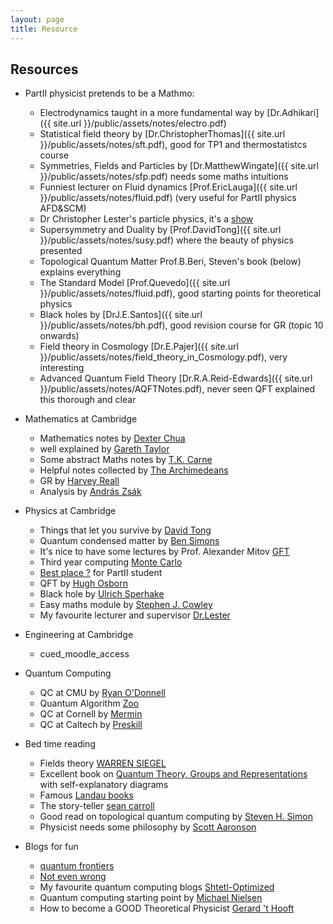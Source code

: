 ```yaml
---
layout: page
title: Resource
---
```


## Resources

- PartII physicist pretends to be a Mathmo:
    - Electrodynamics taught in a more fundamental way by [Dr.Adhikari]({{ site.url }}/public/assets/notes/electro.pdf)
    - Statistical field theory by [Dr.ChristopherThomas]({{ site.url }}/public/assets/notes/sft.pdf), good for TP1 and thermostatistcs course
    - Symmetries, Fields and Particles by [Dr.MatthewWingate]({{ site.url }}/public/assets/notes/sfp.pdf) needs some maths intuitions
    - Funniest lecturer on Fluid dynamics [Prof.EricLauga]({{ site.url }}/public/assets/notes/fluid.pdf) (very useful for PartII physics AFD&SCM)
    - Dr Christopher Lester's particle physics, it's a [show](https://www.hep.phy.cam.ac.uk/~lester/teaching/partIIIparticles/welcome.html)
    - Supersymmetry and Duality by [Prof.DavidTong]({{ site.url }}/public/assets/notes/susy.pdf) where the beauty of physics presented
    - Topological Quantum Matter Prof.B.Beri, Steven's book (below) explains everything
    - The Standard Model [Prof.Quevedo]({{ site.url }}/public/assets/notes/fluid.pdf), good starting points for theoretical physics
    - Black holes by [DrJ.E.Santos]({{ site.url }}/public/assets/notes/bh.pdf), good revision course for GR (topic 10 onwards)
    - Field theory in Cosmology [Dr.E.Pajer]({{ site.url }}/public/assets/notes/field_theory_in_Cosmology.pdf), very interesting
    - Advanced Quantum Field Theory [Dr.R.A.Reid-Edwards]({{ site.url }}/public/assets/notes/AQFTNotes.pdf), never seen QFT explained this thorough and clear
    


- Mathematics at Cambridge
    - Mathematics notes by [Dexter Chua](https://dec41.user.srcf.net/notes/)
    - well explained by [Gareth Taylor](https://tartarus.org/gareth/maths/)
    - Some abstract Maths notes by [T.K. Carne](https://www.dpmms.cam.ac.uk/~tkc/)
    - Helpful notes collected by [The Archimedeans](https://www.archim.org.uk/resources/)
    - GR by [Harvey Reall](http://www.damtp.cam.ac.uk/user/hsr1000/teaching.html)
    - Analysis by [András Zsák](https://www.dpmms.cam.ac.uk/~az10000/)

- Physics at Cambridge
    - Things that let you survive by [David Tong](http://www.damtp.cam.ac.uk/user/tong/teaching.html)
    - Quantum condensed matter by [Ben Simons](http://www.tcm.phy.cam.ac.uk/~bds10/dir/teaching.html)
    - It's nice to have some lectures by Prof. Alexander Mitov [GFT](https://www.precision.hep.phy.cam.ac.uk/people/mitov/teaching-gft/)
    - Third year computing [Monte Carlo](https://hef.ru.nl/~tbudd/mct/intro.html)
    - [Best place ?](https://www.camphys.com/) for PartII student
    - QFT by [Hugh Osborn](http://www.damtp.cam.ac.uk/user/ho/)
    - Black hole by [Ulrich Sperhake](http://www.damtp.cam.ac.uk/user/us248/Lectures/lectures.html)
    - Easy maths module by [Stephen J. Cowley](http://www.damtp.cam.ac.uk/user/sjc1/teaching/)
    - My favourite lecturer and supervisor [Dr.Lester](https://www.hep.phy.cam.ac.uk/~lester/teaching/partIIIparticles/welcome.html)

- Engineering at Cambridge
    - cued_moodle_access

- Quantum Computing
    - QC at CMU by [Ryan O'Donnell](https://www.cs.cmu.edu/~odonnell/quantum18/)
    - Quantum Algorithm [Zoo](https://quantumalgorithmzoo.org/)
    - QC at Cornell by [Mermin](https://mermin.lassp.cornell.edu/qcomp/CS483.html)
    - QC at Caltech by [Preskill](http://theory.caltech.edu/~preskill/ph229/#lecture) 

- Bed time reading
    - Fields theory [WARREN SIEGEL](http://insti.physics.sunysb.edu/~siegel/)
    - Excellent book on [Quantum Theory, Groups and Representations](https://www.math.columbia.edu/~woit/QM/qmbook.pdf) with self-explanatory diagrams
    - Famous [Landau books](https://archive.org/details/landau-and-lifshitz-physics-textbooks-series/Vol%201%20-%20Landau%2C%20Lifshitz%20-%20Mechanics%20%283rd%20ed%2C%201976%29/)
    - The story-teller [sean carroll](https://www.preposterousuniverse.com/grnotes/)
    - Good read on topological quantum computing by [Steven H. Simon](http://www-thphys.physics.ox.ac.uk/people/SteveSimon/)
    - Physicist needs some philosophy by [Scott Aaronson](https://www.scottaaronson.com/democritus/default.html)

- Blogs for fun
    - [quantum frontiers](https://quantumfrontiers.com/)
    - [Not even wrong](http://www.math.columbia.edu/~woit/wordpress/)
    - My favourite quantum computing blogs [Shtetl-Optimized](https://scottaaronson.blog/)
    - Quantum computing starting point by [Michael Nielsen](https://quantum.country/)
    - How to become a GOOD Theoretical Physicist [Gerard 't Hooft](https://webspace.science.uu.nl/~gadda001/goodtheorist/index.html)